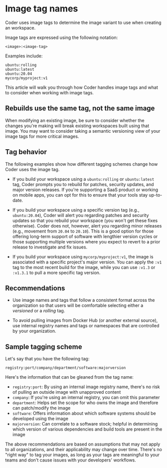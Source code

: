 # Image tag names

Coder uses image tags to determine the image variant to use when creating an
workspace.

Image tags are expressed using the following notation:

```text
<image>:<image-tag>
```

Examples include:

```text
ubuntu:rolling
ubuntu:latest
ubuntu:20.04
mycorp/myproject:v1
```

This article will walk you through how Coder handles image tags and what to
consider when working with image tags.

## Rebuilds use the same tag, not the same image

When modifying an existing image, be sure to consider whether the changes you're
making will break existing workspaces built using that image. You may want to
consider taking a semantic versioning view of your image tags for more critical
images.

## Tag behavior

The following examples show how different tagging schemes change how Coder uses
the image tag.

- If you build your workspace using a `ubuntu:rolling` or `ubuntu:latest` tag,
  Coder prompts you to rebuild for patches, security updates, and major version
  releases. If you're supporting a SaaS product or working on mobile apps, you
  can opt for this to ensure that your tools stay up-to-date.

- If you build your workspace using a specific version tag (e.g.,
  `ubuntu:20.04`), Coder will alert you regarding patches and security updates
  so that you rebuild your workspace (you won't get these fixes otherwise).
  Coder does not, however, alert you regarding minor releases (e.g., movement
  from `20.04` to `20.10`). This is a good option for those offering long-term
  support of software with lengthier version cycles or those supporting multiple
  versions where you expect to revert to a prior release to investigate and fix
  issues.

- If you build your workspace using `mycorp/myproject:v1`, the image is
  associated with a specific project's major version. You can apply the `:v1`
  tag to the most recent build for the image, while you can use `:v1.3` or
  `:v1.3.1` to pull a more specific tag version.

## Recommendations

- Use image names and tags that follow a consistent format across the
  organization so that users will be comfortable selecting either a _versioned_
  or a _rolling_ tag.

- To avoid pulling images from Docker Hub (or another external source), use
  internal registry names and tags or namespaces that are controlled by your
  organization.

## Sample tagging scheme

Let's say that you have the following tag:

```text
registry:port/company/department/software:majorversion
```

Here's the information that can be gleaned from the tag name:

- `registry:port`: By using an internal image registry name, there's no risk of
  pulling an outside image with unapproved content
- `company`: If you're using an internal registry, you can omit this parameter
- `department`: Helps set the scope for who owns the image and therefore can
  patch/modify the image
- `software`: Offers information about which software systems should be
  developed using the image
- `majorversion`: Can correlate to a software stock; helpful in determining
  which version of various dependencies and build tools are present in the image

The above recommendations are based on assumptions that may not apply to all
organizations, and their applicability may change over time. There's no "right
way" to tag your images, as long as your tags are meaningful to your teams and
don't cause issues with your developers' workflows.
